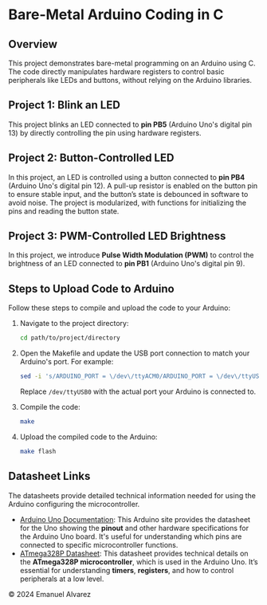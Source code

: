 # Bare-Metal Arduino Coding in C

## Overview
This project demonstrates bare-metal programming on an Arduino using C. The code directly manipulates hardware registers to control basic peripherals like LEDs and buttons, without relying on the Arduino libraries.

## Project 1: Blink an LED
This project blinks an LED connected to **pin PB5** (Arduino Uno's digital pin 13) by directly controlling the pin using hardware registers.

## Project 2: Button-Controlled LED
In this project, an LED is controlled using a button connected to **pin PB4** (Arduino Uno's digital pin 12). A pull-up resistor is enabled on the button pin to ensure stable input, and the button’s state is debounced in software to avoid noise. The project is modularized, with functions for initializing the pins and reading the button state.

## Project 3: PWM-Controlled LED Brightness
In this project, we introduce **Pulse Width Modulation (PWM)** to control the brightness of an LED connected to **pin PB1** (Arduino Uno's digital pin 9).

## Steps to Upload Code to Arduino
Follow these steps to compile and upload the code to your Arduino:

1. Navigate to the project directory:
   ```bash
   cd path/to/project/directory
   ```

2. Open the Makefile and update the USB port connection to match your Arduino's port. For example:
   ```bash
   sed -i 's/ARDUINO_PORT = \/dev\/ttyACM0/ARDUINO_PORT = \/dev\/ttyUSB0/' Makefile
   ```
   Replace `/dev/ttyUSB0` with the actual port your Arduino is connected to.

3. Compile the code:
   ```bash
   make
   ```

4. Upload the compiled code to the Arduino:
   ```bash
   make flash
   ```

## Datasheet Links
The datasheets provide detailed technical information needed for using the Arduino configuring the microcontroller.

- [Arduino Uno Documentation](https://docs.arduino.cc/hardware/uno-rev3/): This Arduino site provides the datasheet for the Uno showing the **pinout** and other hardware specifications for the Arduino Uno board. It's useful for understanding which pins are connected to specific microcontroller functions.
- [ATmega328P Datasheet](https://ww1.microchip.com/downloads/en/DeviceDoc/Atmel-7810-Automotive-Microcontrollers-ATmega328P_Datasheet.pdf): This datasheet provides technical details on the **ATmega328P microcontroller**, which is used in the Arduino Uno. It’s essential for understanding **timers**, **registers**, and how to control peripherals at a low level.

© 2024 Emanuel Alvarez